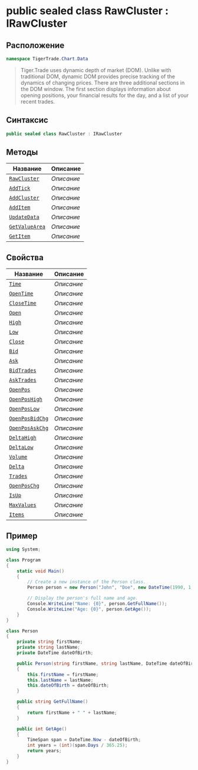 
# public sealed class RawCluster : IRawCluster
## Расположение
```csharp
namespace TigerTrade.Chart.Data
```



> Tiger.Trade uses dynamic depth of market (DOM). Unlike with traditional DOM, dynamic DOM provides precise tracking of the dynamics of changing prices. There are three additional sections in the DOM window. The first section displays information about opening positions, your financial results for the day, and a list of your recent trades.

## Синтаксис
```csharp
public sealed class RawCluster : IRawCluster
```


## Методы
| Название | Описание |
| --- | --- |
| [`RawCluster`](./RawCluster.cs/metody/RawCluster.md) | *Описание* |
| [`AddTick`](./RawCluster.cs/metody/AddTick.md) | *Описание* |
| [`AddCluster`](./RawCluster.cs/metody/AddCluster.md) | *Описание* |
| [`AddItem`](./RawCluster.cs/metody/AddItem.md) | *Описание* |
| [`UpdateData`](./RawCluster.cs/metody/UpdateData.md) | *Описание* |
| [`GetValueArea`](./RawCluster.cs/metody/GetValueArea.md) | *Описание* |
| [`GetItem`](./RawCluster.cs/metody/GetItem.md) | *Описание* |

## Свойства
| Название | Описание |
| --- | --- |
| [`Time`](./RawCluster.cs/svoistva/Time.md) | *Описание* |
| [`OpenTime`](./RawCluster.cs/svoistva/OpenTime.md) | *Описание* |
| [`CloseTime`](./RawCluster.cs/svoistva/CloseTime.md) | *Описание* |
| [`Open`](./RawCluster.cs/svoistva/Open.md) | *Описание* |
| [`High`](./RawCluster.cs/svoistva/High.md) | *Описание* |
| [`Low`](./RawCluster.cs/svoistva/Low.md) | *Описание* |
| [`Close`](./RawCluster.cs/svoistva/Close.md) | *Описание* |
| [`Bid`](./RawCluster.cs/svoistva/Bid.md) | *Описание* |
| [`Ask`](./RawCluster.cs/svoistva/Ask.md) | *Описание* |
| [`BidTrades`](./RawCluster.cs/svoistva/BidTrades.md) | *Описание* |
| [`AskTrades`](./RawCluster.cs/svoistva/AskTrades.md) | *Описание* |
| [`OpenPos`](./RawCluster.cs/svoistva/OpenPos.md) | *Описание* |
| [`OpenPosHigh`](./RawCluster.cs/svoistva/OpenPosHigh.md) | *Описание* |
| [`OpenPosLow`](./RawCluster.cs/svoistva/OpenPosLow.md) | *Описание* |
| [`OpenPosBidChg`](./RawCluster.cs/svoistva/OpenPosBidChg.md) | *Описание* |
| [`OpenPosAskChg`](./RawCluster.cs/svoistva/OpenPosAskChg.md) | *Описание* |
| [`DeltaHigh`](./RawCluster.cs/svoistva/DeltaHigh.md) | *Описание* |
| [`DeltaLow`](./RawCluster.cs/svoistva/DeltaLow.md) | *Описание* |
| [`Volume`](./RawCluster.cs/svoistva/Volume.md) | *Описание* |
| [`Delta`](./RawCluster.cs/svoistva/Delta.md) | *Описание* |
| [`Trades`](./RawCluster.cs/svoistva/Trades.md) | *Описание* |
| [`OpenPosChg`](./RawCluster.cs/svoistva/OpenPosChg.md) | *Описание* |
| [`IsUp`](./RawCluster.cs/svoistva/IsUp.md) | *Описание* |
| [`MaxValues`](./RawCluster.cs/svoistva/MaxValues.md) | *Описание* |
| [`Items`](./RawCluster.cs/svoistva/Items.md) | *Описание* |


## Пример
```csharp
using System;

class Program
{
    static void Main()
    {
        // Create a new instance of the Person class.
        Person person = new Person("John", "Doe", new DateTime(1990, 1, 1));

        // Display the person's full name and age.
        Console.WriteLine("Name: {0}", person.GetFullName());
        Console.WriteLine("Age: {0}", person.GetAge());
    }
}

class Person
{
    private string firstName;
    private string lastName;
    private DateTime dateOfBirth;

    public Person(string firstName, string lastName, DateTime dateOfBirth)
    {
        this.firstName = firstName;
        this.lastName = lastName;
        this.dateOfBirth = dateOfBirth;
    }

    public string GetFullName()
    {
        return firstName + " " + lastName;
    }

    public int GetAge()
    {
        TimeSpan span = DateTime.Now - dateOfBirth;
        int years = (int)(span.Days / 365.25);
        return years;
    }
}
```


